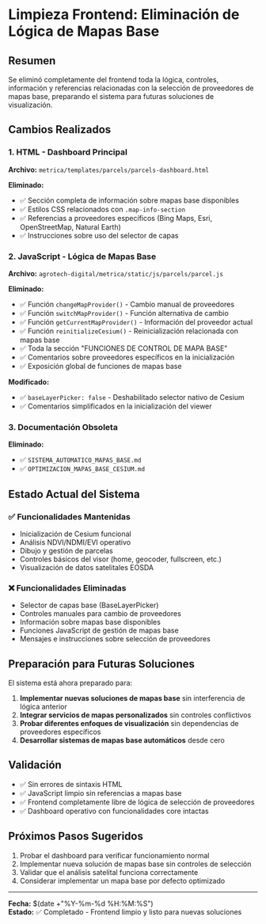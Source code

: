 # Limpieza Frontend: Eliminación de Lógica de Mapas Base

## Resumen
Se eliminó completamente del frontend toda la lógica, controles, información y referencias relacionadas con la selección de proveedores de mapas base, preparando el sistema para futuras soluciones de visualización.

## Cambios Realizados

### 1. HTML - Dashboard Principal
**Archivo:** `metrica/templates/parcels/parcels-dashboard.html`

**Eliminado:**
- ✅ Sección completa de información sobre mapas base disponibles
- ✅ Estilos CSS relacionados con `.map-info-section`
- ✅ Referencias a proveedores específicos (Bing Maps, Esri, OpenStreetMap, Natural Earth)
- ✅ Instrucciones sobre uso del selector de capas

### 2. JavaScript - Lógica de Mapas Base
**Archivo:** `agrotech-digital/metrica/static/js/parcels/parcel.js`

**Eliminado:**
- ✅ Función `changeMapProvider()` - Cambio manual de proveedores
- ✅ Función `switchMapProvider()` - Función alternativa de cambio
- ✅ Función `getCurrentMapProvider()` - Información del proveedor actual
- ✅ Función `reinitializeCesium()` - Reinicialización relacionada con mapas base
- ✅ Toda la sección "FUNCIONES DE CONTROL DE MAPA BASE"
- ✅ Comentarios sobre proveedores específicos en la inicialización
- ✅ Exposición global de funciones de mapas base

**Modificado:**
- ✅ `baseLayerPicker: false` - Deshabilitado selector nativo de Cesium
- ✅ Comentarios simplificados en la inicialización del viewer

### 3. Documentación Obsoleta
**Eliminado:**
- ✅ `SISTEMA_AUTOMATICO_MAPAS_BASE.md`
- ✅ `OPTIMIZACION_MAPAS_BASE_CESIUM.md`

## Estado Actual del Sistema

### ✅ Funcionalidades Mantenidas
- Inicialización de Cesium funcional
- Análisis NDVI/NDMI/EVI operativo
- Dibujo y gestión de parcelas
- Controles básicos del visor (home, geocoder, fullscreen, etc.)
- Visualización de datos satelitales EOSDA

### ❌ Funcionalidades Eliminadas
- Selector de capas base (BaseLayerPicker)
- Controles manuales para cambio de proveedores
- Información sobre mapas base disponibles
- Funciones JavaScript de gestión de mapas base
- Mensajes e instrucciones sobre selección de proveedores

## Preparación para Futuras Soluciones

El sistema está ahora preparado para:

1. **Implementar nuevas soluciones de mapas base** sin interferencia de lógica anterior
2. **Integrar servicios de mapas personalizados** sin controles conflictivos
3. **Probar diferentes enfoques de visualización** sin dependencias de proveedores específicos
4. **Desarrollar sistemas de mapas base automáticos** desde cero

## Validación

- ✅ Sin errores de sintaxis HTML
- ✅ JavaScript limpio sin referencias a mapas base
- ✅ Frontend completamente libre de lógica de selección de proveedores
- ✅ Dashboard operativo con funcionalidades core intactas

## Próximos Pasos Sugeridos

1. Probar el dashboard para verificar funcionamiento normal
2. Implementar nueva solución de mapas base sin controles de selección
3. Validar que el análisis satelital funciona correctamente
4. Considerar implementar un mapa base por defecto optimizado

---
**Fecha:** $(date +"%Y-%m-%d %H:%M:%S")  
**Estado:** ✅ Completado - Frontend limpio y listo para nuevas soluciones
